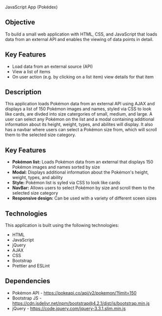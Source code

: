 JavaScript App (Pokédex)

## Objective
To build a small web application with HTML, CSS, and JavaScript that loads
data from an external API and enables the viewing of data points in detail.

## Key Features
- Load data from an external source (API)
- View a list of items
- On user action (e.g. by clicking on a list item) view details for that item

## Description
This application loads Pokémon data from an external API using AJAX and displays a list of 150 Pokémon images and names, styled via CSS to look like cards, are divded into size catergories of small, medium, and large. A user can select any Pokémon on the list and a modal containing additional information about its height, weight, types, and abilites will display. It also has a navbar where users can select a Pokémon size from, which will scroll them to the selected size category.

## Key Features
- **Pokémon list:** Loads Pokémon data from an external that displays 150 Pokémon images and names sorted by size
- **Modal:** Displays additional information about the Pokémon's height, weight, types, and ability
- **Style:** Pokémon list is syled via CSS to look like cards
- **NavBar:** Allows users to select Pokémon by size and scroll them to the selected size category
- **Responsive design:** Can be used with a variety of different sceen sizes


## Technologies
This application is built using the following technologies:
- HTML
- JavaScript
- jQuery
- AJAX
- CSS
- Bootstrap 
- Prettier and ESLint

## Dependencies
- Pokémon API - https://pokeapi.co/api/v2/pokemon/?limit=150
- Bootstrap JS - https://cdn.jsdelivr.net/npm/bootstrap@4.2.1/dist/js/bootstrap.min.js
- jQuery - https://code.jquery.com/jquery-3.3.1.slim.min.js
